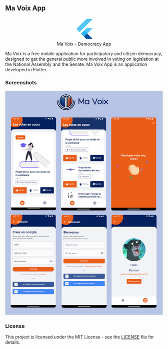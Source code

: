 ## Ma Voix App

<div align="center">

![](/android/app/src/main/res/mipmap-hdpi/ic_launcher.png)<br/>
Ma Voix - Democracy App

</div>

Ma Voix is a free mobile application for participatory and citizen democracy, designed to get the general public more involved in voting on legislation at the National Assembly and the Senate.
Ma Voix App is an application developed in Flutter.

### Screenshots

![](/preview.png)

### License

This project is licensed under the MIT License - see the [LICENSE](LICENSE) file for details.
